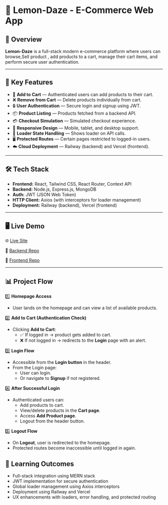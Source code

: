 # 🍋 Lemon-Daze - E-Commerce Web App

## 📖 Overview  
**Lemon-Daze** is a full-stack modern e-commerce platform where users can browse,Sell product , add products to a cart, manage their cart items, and perform secure user authentication.

---

## 🎯 Key Features  

- 🛒 **Add to Cart** — Authenticated users can add products to their cart.
- ❌ **Remove from Cart** — Delete products individually from cart.
- 🔒 **User Authentication** — Secure login and signup using JWT.
- 📦 **Product Listing** — Products fetched from a backend API.
- 💳 **Checkout Simulation** — Simulated checkout experience.
- 📱 **Responsive Design** — Mobile, tablet, and desktop support.
- 🚀 **Loader State Handling** — Shows loader on API calls.
- 🖥️ **Protected Routes** — Certain pages restricted to logged-in users.
- ☁️ **Cloud Deployment** — Railway (backend) and Vercel (frontend).

---

## 🛠️ Tech Stack  

- **Frontend:** React, Tailwind CSS, React Router, Context API  
- **Backend:** Node.js, Express.js, MongoDB  
- **Auth:** JWT (JSON Web Token)  
- **HTTP Client:** Axios (with interceptors for loader management)  
- **Deployment:** Railway (backend), Vercel (frontend)

---

## 🖥️ Live Demo  

🌐 [Live Site](https://lemon-daze.vercel.app)

📂 [Backend Repo](https://github.com/sajan/lemon-daze-backend)

📂 [Frontend Repo](https://github.com/sajan/lemon-daze-frontend)

---

## 📊 Project Flow  

1️⃣ **Homepage Access**  
- User lands on the homepage and can view a list of available products.

2️⃣ **Add to Cart (Authentication Check)**  
- Clicking **Add to Cart**:
  - ✅ If logged in → product gets added to cart.
  - ❌ If not logged in → redirects to the **Login** page with an alert.

3️⃣ **Login Flow**  
- Accessible from the **Login button** in the header.
- From the Login page:
  - User can login.
  - Or navigate to **Signup** if not registered.

4️⃣ **After Successful Login**  
- Authenticated users can:
  - Add products to cart.
  - View/delete products in the **Cart page**.
  - Access **Add Product page**.
  - Logout from the header button.

5️⃣ **Logout Flow**  
- On **Logout**, user is redirected to the homepage.
- Protected routes become inaccessible until logged in again.


## 📝 Learning Outcomes  

- Full-stack integration using MERN stack  
- JWT implementation for secure authentication  
- Global loader management using Axios interceptors  
- Deployment using Railway and Vercel  
- UX enhancements with loaders, error handling, and protected routing



